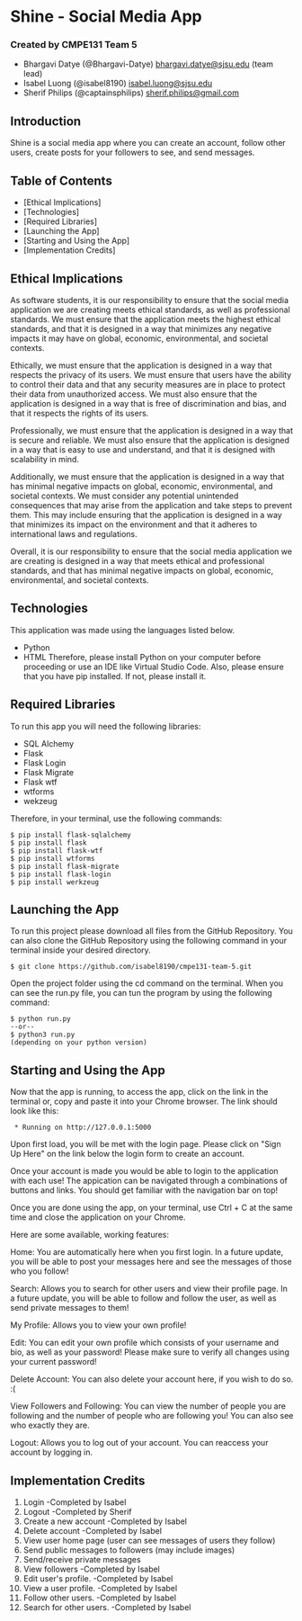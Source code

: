 # Shine - Social Media App

### Created by CMPE131 Team 5
- Bhargavi Datye (@Bhargavi-Datye) bhargavi.datye@sjsu.edu  (team lead)
- Isabel Luong (@isabel8190) isabel.luong@sjsu.edu
- Sherif Philips (@captainsphilips) sherif.philips@gmail.com

## Introduction
Shine is a social media app where you can create an account, follow other users, create posts for your followers to see, and send messages.

## Table of Contents
* [Ethical Implications] 
* [Technologies] 
* [Required Libraries] 
* [Launching the App] 
* [Starting and Using the App]
* [Implementation Credits]

## Ethical Implications

As software students, it is our responsibility to ensure that the social media application we are creating meets ethical standards, as well as professional standards. We must ensure that the application meets the highest ethical standards, and that it is designed in a way that minimizes any negative impacts it may have on global, economic, environmental, and societal contexts.

Ethically, we must ensure that the application is designed in a way that respects the privacy of its users. We must ensure that users have the ability to control their data and that any security measures are in place to protect their data from unauthorized access. We must also ensure that the application is designed in a way that is free of discrimination and bias, and that it respects the rights of its users.

Professionally, we must ensure that the application is designed in a way that is secure and reliable. We must also ensure that the application is designed in a way that is easy to use and understand, and that it is designed with scalability in mind.

Additionally, we must ensure that the application is designed in a way that has minimal negative impacts on global, economic, environmental, and societal contexts. We must consider any potential unintended consequences that may arise from the application and take steps to prevent them. This may include ensuring that the application is designed in a way that minimizes its impact on the environment and that it adheres to international laws and regulations.

Overall, it is our responsibility to ensure that the social media application we are creating is designed in a way that meets ethical and professional standards, and that has minimal negative impacts on global, economic, environmental, and societal contexts.

## Technologies
This application was made using the languages listed below.
- Python
- HTML
Therefore, please install Python on your computer before proceeding or use an IDE like Virtual Studio Code. Also, please ensure that you have pip installed. If not, please install it.

## Required Libraries
To run this app you will need the following libraries:
* SQL Alchemy
* Flask
* Flask Login
* Flask Migrate
* Flask wtf
* wtforms
* wekzeug

Therefore, in your terminal, use the following commands:

```
$ pip install flask-sqlalchemy
$ pip install flask
$ pip install flask-wtf
$ pip install wtforms
$ pip install flask-migrate
$ pip install flask-login
$ pip install werkzeug
```

## Launching the App
To run this project please download all files from the GitHub Repository. You can also clone the GitHub Repository using the following command in your terminal inside your desired directory.

```
$ git clone https://github.com/isabel8190/cmpe131-team-5.git
```

Open the project folder using the cd command on the terminal. When you can see the run.py file, you can tun the program by using the following command:

```
$ python run.py
--or--
$ python3 run.py 
(depending on your python version)
```

## Starting and Using the App
Now that the app is running, to access the app, click on the link in the terminal or, copy and paste it into your Chrome browser. The link should look like this:
```
 * Running on http://127.0.0.1:5000
```
Upon first load, you will be met with the login page. Please click on "Sign Up Here" on the link below the login form to create an account.

Once your account is made you would be able to login to the application with each use! The appication can be navigated through a combinations of buttons and links. You should get familiar with the navigation bar on top!

Once you are done using the app, on your terminal, use Ctrl + C at the same time and close the application on your Chrome.

Here are some available, working features:

Home: You are automatically here when you first login. In a future update, you will be able to post your messages here and see the messages of those who you follow!

Search: Allows you to search for other users and view their profile page. In a future update, you will be able to follow and follow the user, as well as send private messages to them!

My Profile: Allows you to view your own profile! 

Edit: You can edit your own profile which consists of your username and bio, as well as your password! Please make sure to verify all changes using your current password! 

Delete Account: You can also delete your account here, if you wish to do so. :(
    
View Followers and Following: You can view the number of people you are following and the number of people who are following you! You can also see who exactly they are.

Logout: Allows you to log out of your account. You can reaccess your account by logging in.

## Implementation Credits
1. Login                                -Completed by Isabel
2. Logout                               -Completed by Sherif
3. Create a new account                 -Completed by Isabel
4. Delete account                       -Completed by Isabel
5. View user home page (user can see messages of users they follow)
6. Send public messages to followers (may include images)
7. Send/receive private messages 
8. View followers                       -Completed by Isabel
9. Edit user's profile.                 -Completed by Isabel
10. View a user profile.                -Completed by Isabel
11. Follow other users.                 -Completed by Isabel
12. Search for other users.             -Completed by Isabel